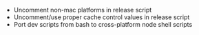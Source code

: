 * Uncomment non-mac platforms in release script
* Uncomment/use proper cache control values in release script
* Port dev scripts from bash to cross-platform node shell scripts
